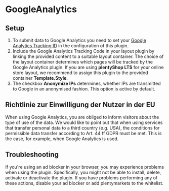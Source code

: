 # GoogleAnalytics

## Setup

1. To submit data to Google Analytics you need to set your [Google Analytics Tracking ID](https://support.google.com/analytics/answer/1032385?hl) in the configuration of this plugin.
2. Include the Google Analytics Tracking Code in your layout plugin by linking the provided content to a suitable layout container. The choice of the layout container determines which pages will be tracked by the Google Analytics plugin.
If you are using **plentyShop LTS** for your online store layout, we recommend to assign this plugin to the provided container **Template.Style**.
3. The checkbox **Anonymize IPs** determines, whether IPs are transmitted to Google in an anonymised fashion. This option is active by default.

## Richtlinie zur Einwilligung der Nutzer in der EU

<div class="alert alert-warning" role="alert">
 When using Google Analytics, you are obliged to inform visitors about the type of use of the data. We would like to point out that when using services that transfer personal data to a third country (e.g. USA), the conditions for permissible data transfer according to Art. 44 ff GDPR must be met. This is the case, for example, when Google Analytics is used.      
</div>

## Troubleshooting

<div class="alert alert-warning" role="alert">
    If you're using an ad blocker in your browser, you may experience problems when using the plugin. Specifically, you might not be able to install, delete, activate or deactivate the plugin. If you have problems performing any of these actions, disable your ad blocker or add plentymarkets to the whitelist.
</div>
